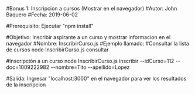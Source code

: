 #Bonus 1: Inscripcion a cursos (Mostrar en el navegador)
#Autor: John Baquero
#Fecha: 2019-06-02

#Prerequisito: 
Ejecutar "npm install"

#Objetivo: Inscribir aspirante a un curso y mostrar informacion en el navegador
#Nombre: InscribirCurso.js
#Ejemplo llamado: 
#Consultar la lista de cursos
    node InscribirCurso.js consultar

#Inscripción a un curso
    node InscribirCurso.js inscribir --idCurso=112 --doc=1009222982 --nombre=Tito --apellido=Lopez

#Salida:
    Ingresar "localhost:3000" en el navegador para ver los resultados de la inscripcion